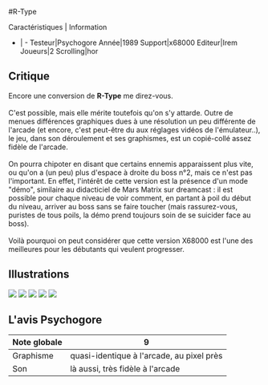 #R-Type

Caractéristiques | Information
- | -
Testeur|Psychogore
Année|1989
Support|x68000
Editeur|Irem
Joueurs|2
Scrolling|hor

## Critique
Encore une conversion de <b>R-Type</b> me direz-vous.<br/><br/>C'est possible, mais elle mérite toutefois qu'on s'y attarde. Outre de menues différences graphiques dues à une résolution un peu différente de l'arcade (et encore, c'est peut-être du aux réglages vidéos de l'émulateur..), le jeu, dans son déroulement et ses graphismes, est un copié-collé assez fidèle de l'arcade.<br/><br/>On pourra chipoter en disant que certains ennemis apparaissent plus vite, ou qu'on a (un peu) plus d'espace à droite du boss n°2, mais ce n'est pas l'important. En effet, l'intérêt de cette version est la présence d'un mode "démo", similaire au didacticiel de Mars Matrix sur dreamcast : il est possible pour chaque niveau de voir comment, en partant à poil du début du niveau, arriver au boss sans se faire toucher (mais rassurez-vous, puristes de tous poils, la démo prend toujours soin de se suicider face au boss).<br/><br/>Voilà pourquoi on peut considérer que cette version X68000 est l'une des meilleures pour les débutants qui veulent progresser.

## Illustrations
![](http://www.shmup.com/images/thumbs/img_fiche_1_502.gif)
![](http://www.shmup.com/images/thumbs/img_fiche_2_502.gif)
![](http://www.shmup.com/images/thumbs/img_fiche_3_502.gif)
![](http://www.shmup.com/images/thumbs/)
![](http://www.shmup.com/images/thumbs/)

## L'avis Psychogore
Note globale|9
-|-
Graphisme|quasi-identique à l'arcade, au pixel près
Son|là aussi, très fidèle à l'arcade
